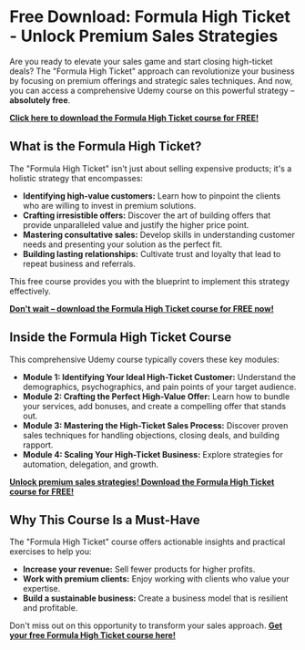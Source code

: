 # Free Download: Formula High Ticket - Unlock Premium Sales Strategies

Are you ready to elevate your sales game and start closing high-ticket deals? The "Formula High Ticket" approach can revolutionize your business by focusing on premium offerings and strategic sales techniques. And now, you can access a comprehensive Udemy course on this powerful strategy – **absolutely free**.

[**Click here to download the Formula High Ticket course for FREE!**](https://udemywork.com/formula-high-ticket)

## What is the Formula High Ticket?

The "Formula High Ticket" isn't just about selling expensive products; it's a holistic strategy that encompasses:

*   **Identifying high-value customers:** Learn how to pinpoint the clients who are willing to invest in premium solutions.
*   **Crafting irresistible offers:** Discover the art of building offers that provide unparalleled value and justify the higher price point.
*   **Mastering consultative sales:** Develop skills in understanding customer needs and presenting your solution as the perfect fit.
*   **Building lasting relationships:** Cultivate trust and loyalty that lead to repeat business and referrals.

This free course provides you with the blueprint to implement this strategy effectively.

[**Don't wait – download the Formula High Ticket course for FREE now!**](https://udemywork.com/formula-high-ticket)

## Inside the Formula High Ticket Course

This comprehensive Udemy course typically covers these key modules:

*   **Module 1: Identifying Your Ideal High-Ticket Customer:** Understand the demographics, psychographics, and pain points of your target audience.
*   **Module 2: Crafting the Perfect High-Value Offer:** Learn how to bundle your services, add bonuses, and create a compelling offer that stands out.
*   **Module 3: Mastering the High-Ticket Sales Process:** Discover proven sales techniques for handling objections, closing deals, and building rapport.
*   **Module 4: Scaling Your High-Ticket Business:** Explore strategies for automation, delegation, and growth.

[**Unlock premium sales strategies! Download the Formula High Ticket course for FREE!**](https://udemywork.com/formula-high-ticket)

## Why This Course Is a Must-Have

The "Formula High Ticket" course offers actionable insights and practical exercises to help you:

*   **Increase your revenue:** Sell fewer products for higher profits.
*   **Work with premium clients:** Enjoy working with clients who value your expertise.
*   **Build a sustainable business:** Create a business model that is resilient and profitable.

Don't miss out on this opportunity to transform your sales approach. **[Get your free Formula High Ticket course here!](https://udemywork.com/formula-high-ticket)**
